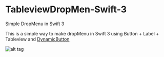 # TableviewDropMen-Swift-3
Simple DropMenu in Swift 3

This is a simple way to make dropMenu in Swift 3
using Button + Label + Tableview and [DynamicButton](https://github.com/yannickl/DynamicButton)


![alt tag](http://i.giphy.com/26gsxLribcJ26oQve.gif)

